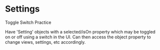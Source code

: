 # Settings

Toggle Switch Practice

Have 'Setting' objects with a selected/isOn property which may be toggled on or off using a switch in the UI. Can then access the object property to change views, settings, etc accordingly.
